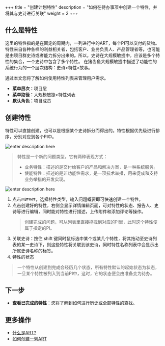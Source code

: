 ﻿+++
title = "创建计划特性"
description = "如何在待办事项中创建一个特性，并将其与史诗进行关联"
weight = 2
+++

## 什么是特性

这里的特性指的是在固定的周期内，一列进行中的ART，每个PI可以交付的货物。特性来自各种各样的利益相关者，包括客户、业务负责人、产品管理者等，也可能是由项目群史诗或者能力拆分出来的。所以，史诗在大规模敏捷中，应该是多个特性的集合，一个史诗中包含了多个特性。
在猪齿鱼大规模敏捷中描述了功能性的系统行为的一个层次结构：史诗>特性>故事。

通过本文您将了解如何使用特性列表来管理用户需求。

- **菜单层次**：项目层
- **菜单路径**：大规模敏捷>特性列表
- **默认角色**：项目成员

## 创建特性
特性可以直接创建，也可以是根据某个史诗拆分而得出的。特性根据优先级进行排序，分别对应到各个PI中。

![enter description here](/docs/user-guide/safe/feature-list/img/create_feature_1.png)

<blockquote class="note">
  特性是一个新的问题类型，它有两种表现方式：
  <ul>
  <li>业务特性：描述的是交付给客户的产品和解决方案，是一种系统服务。</li>
  <li>使能特性：描述的是非功能性需求，是一项技术举措，用来促成和支持业务举措的开发实现。</li>
  </ul>
  </blockquote>


![enter description here](/docs/user-guide/safe/feature-list/img/create_feature_2.png)

1. 点击`创建特性`，选择特性类型，输入问题概要即可快速创建一个特性。
2. 点击创建好的特性，右侧会显示详情编辑页面，可对特性的状态、报告人、史诗等进行编辑，同时能对特性进行描述，上传附件和添加评论等操作。
    <blockquote class="note">
    创建完成的问题，可从列表里直接拖拽到对应的PI里，此时这个特性便属于指定的PI。
    </blockquote>
3. 关联史诗：按住 shift 键同时鼠标选中某个或某几个特性，将其拖动至史诗列表的某一史诗下，则这些特性将关联到该史诗，同时特性名称列表中会显示出所属史诗名称的标签。
4. 特性的状态
<blockquote class="note">
  一个特性从创建到完成会经历几个状态，所有特性默认的起始状态为状态，一旦某个特性被列入到当前PI中，这时，它的状态便会由准备变为待办。
  </blockquote>


## 下一步

- [**查看已完成的特性**](../search)：您将了解到如何进行历史或全部特性的查找。

## 更多操作
- [什么是ART?](../../setup/art-setup)
- [如何创建一列ART](../../setup/art-setup/create-art)



